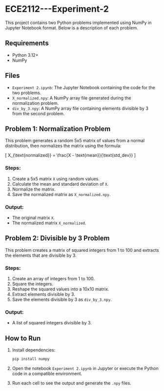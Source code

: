 # ECE2112---Experiment-2

This project contains two Python problems implemented using NumPy in Jupyter Notebook format. Below is a description of each problem.

## Requirements

- Python 3.12+
- NumPy

## Files

- `Experiment 2.ipynb`: The Jupyter Notebook containing the code for the two problems.
- `X_normalized.npy`: A NumPy array file generated during the normalization problem.
- `div_by_3.npy`: A NumPy array file containing elements divisible by 3 from the second problem.

## Problem 1: Normalization Problem

This problem generates a random 5x5 matrix of values from a normal distribution, then normalizes the matrix using the formula:

\[ X_{\text{normalized}} = \frac{X - \text{mean}}{\text{std\_dev}} \]

### Steps:

1. Create a 5x5 matrix `X` using random values.
2. Calculate the mean and standard deviation of `X`.
3. Normalize the matrix.
4. Save the normalized matrix as `X_normalized.npy`.

### Output:

- The original matrix `X`.
- The normalized matrix `X_normalized`.

## Problem 2: Divisible by 3 Problem

This problem creates a matrix of squared integers from 1 to 100 and extracts the elements that are divisible by 3.

### Steps:

1. Create an array of integers from 1 to 100.
2. Square the integers.
3. Reshape the squared values into a 10x10 matrix.
4. Extract elements divisible by 3.
5. Save the elements divisible by 3 as `div_by_3.npy`.

### Output:

- A list of squared integers divisible by 3.

## How to Run

1. Install dependencies:
   ```bash
   pip install numpy
   ```
   
2. Open the notebook `Experiment 2.ipynb` in Jupyter or execute the Python code in a compatible environment.

3. Run each cell to see the output and generate the `.npy` files.

